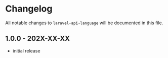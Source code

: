 # Changelog

All notable changes to `laravel-api-language` will be documented in this file.

## 1.0.0 - 202X-XX-XX

- initial release
